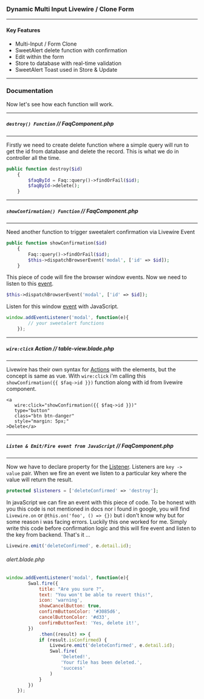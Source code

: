 ### Dynamic Multi Input Livewire / Clone Form
***
#### Key Features
* Multi-Input / Form Clone
* SweetAlert delete function with confirmation
* Edit within the form
* Store to database with real-time validation
* SweetAlert Toast used in Store & Update

***
### Documentation
Now let's see how each function will work.
***
##### `destroy() Function` // FaqComponent.php
***
Firstly we need to create delete function where a simple query will run to get the id from database and delete the record. This is what we do in controller all the time.
~~~php
public function destroy($id)
    {
        $faqById = Faq::query()->findOrFail($id);
        $faqById->delete();
    }
~~~

***
##### `showConfirmation() Function` // FaqComponent.php
***
Need another function to trigger sweetalert confirmation via Livewire Event
~~~php
public function showConfirmation($id)
    {
        Faq::query()->findOrFail($id);
        $this->dispatchBrowserEvent('modal', ['id' => $id]);
    }
~~~
This piece of code will fire the browser window events. Now we need to listen to this [event](https://laravel-livewire.com/docs/2.x/events).
~~~php
$this->dispatchBrowserEvent('modal', ['id' => $id]);
~~~
Listen for this window [event](https://laravel-livewire.com/docs/2.x/events) with JavaScript.
~~~javascript
window.addEventListener('modal', function(e){
        // your sweetalert functions
    });
~~~

***
##### `wire:click` Action // table-view.blade.php
***
Livewire has their own syntax for [Actions](https://laravel-livewire.com/docs/2.x/actions) with the elements, but the concept is same as vue. With `wire:click` i'm calling this `showConfirmation({{ $faq->id }})` function along with id from livewire component.
~~~blade
<a
   wire:click="showConfirmation({{ $faq->id }})"
   type="button"
   class="btn btn-danger"
   style="margin: 5px;"
>Delete</a>
~~~

***
##### `Listen & Emit/Fire event from JavaScript` // FaqComponent.php
***

Now we have to declare property for the [Listener](https://laravel-livewire.com/docs/2.x/events). Listeners are `key -> value` pair. When we fire an event we listen to a particular key where the value will return the result.
~~~php
protected $listeners = ['deleteConfirmed' => 'destroy'];
~~~

In javaScript we can fire an event with this piece of code. To be honest with you this code is not mentioned in docs nor i found in google, you will find `Livewire.on` or `@this.on('foo', () => {})` but i don't know why but for some reason i was facing errors. Luckily this one worked for me. Simply write this code before confirmation logic and this will fire event and listen to the key from backend. That's it ...
~~~javascript
Livewire.emit('deleteConfirmed', e.detail.id);
~~~

###### alert.blade.php
~~~javascript
window.addEventListener('modal', function(e){
        Swal.fire({
            title: "Are you sure ?",
            text: "You won't be able to revert this!",
            icon: 'warning',
            showCancelButton: true,
            confirmButtonColor: '#3085d6',
            cancelButtonColor: '#d33',
            confirmButtonText: 'Yes, delete it!',
        })
            .then((result) => {
            if (result.isConfirmed) {
                Livewire.emit('deleteConfirmed', e.detail.id);
                Swal.fire(
                    'Deleted!',
                    'Your file has been deleted.',
                    'success'
                )
            }
        })
    });
~~~
